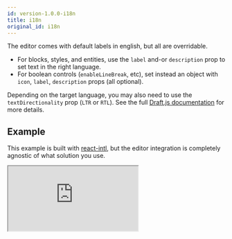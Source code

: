 ```yaml
---
id: version-1.0.0-i18n
title: i18n
original_id: i18n
---
```


The editor comes with default labels in english, but all are overridable.

- For blocks, styles, and entities, use the `label` and-or `description` prop to set text in the right language.
- For boolean controls (`enableLineBreak`, etc), set instead an object with `icon`, `label`, `description` props (all optional).

Depending on the target language, you may also need to use the `textDirectionality` prop (`LTR` or `RTL`). See the full [Draft.js documentation](https://draftjs.org/docs/api-reference-editor.html#textdirectionality) for more details.

## Example

This example is built with [react-intl](https://github.com/yahoo/react-intl), but the editor integration is completely agnostic of what solution you use.

<iframe src="https://demo.draftail.org/storybook/iframe.html?selectedKind=Docs&selectedStory=i18n" class="iframe iframe--docs-200"></iframe>
